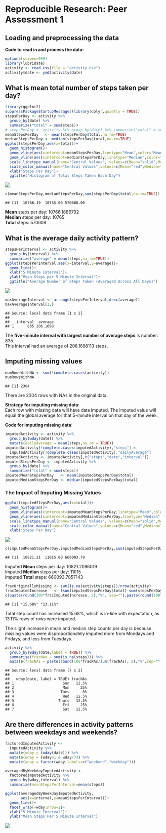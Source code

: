 # Reproducible Research: Peer Assessment 1


## Loading and preprocessing the data
  
  
**Code to read in and process the data:**

```r
options(scipen=999)
library(lubridate)
activity <- read.csv(file = "activity.csv")
activity$date <- ymd(activity$date)
```


## What is mean total number of steps taken per day?

```r
library(ggplot2)
suppressPackageStartupMessages(library(dplyr,quietly = TRUE))
stepsPerDay <- activity %>% 
  group_by(date) %>% 
  summarize("total" = sum(steps))
# stepsPerDay <- activity %>% group_by(date) %>% summarize("total" = sum(steps,na.rm=TRUE))
meanStepsPerDay   <- mean(stepsPerDay$total,na.rm=TRUE)
medianStepsPerDay <- median(stepsPerDay$total,na.rm=TRUE)
ggplot(stepsPerDay,aes(x=total))+
  geom_histogram()+
  geom_vline(aes(xintercept=meanStepsPerDay,linetype="Mean",color="Mean"),show_guide=TRUE)+
  geom_vline(aes(xintercept=medianStepsPerDay,linetype="Median",color="Median"),show_guide=TRUE)+
  scale_linetype_manual(name="Central Values", values=c(Mean="solid",Median="dashed"), guide=FALSE)+
  scale_color_manual(name="Central Values",values=c(Mean="red",Median="cyan"))+
  xlab("Steps Per Day")+
  ggtitle("Histogram of Total Steps Taken Each Day")
```

![](PA1_template_files/figure-html/plotTotalSteps-1.png) 

```r
c(meanStepsPerDay,medianStepsPerDay,sum(stepsPerDay$total,na.rm=TRUE))
```

```
## [1]  10766.19  10765.00 570608.00
```

**Mean** steps per day: 10766.1886792  
**Median** steps per day: 10765  
**Total** steps: 570608


## What is the average daily activity pattern?


```r
stepsPerInterval <- activity %>% 
  group_by(interval) %>% 
  summarize("average" = mean(steps,na.rm=TRUE))
ggplot(stepsPerInterval,aes(x=interval,y=average))+
  geom_line()+
  xlab("5 Minute Interval")+
  ylab("Mean Steps per 5 Minute Interval")+
  ggtitle("Average Number of Steps Taken (Averaged Across All Days)")
```

![](PA1_template_files/figure-html/plotStepsPerInterval-1.png) 

```r
maxAverageInterval <- arrange(stepsPerInterval,desc(average))
maxAverageInterval[1,]
```

```
## Source: local data frame [1 x 2]
## 
##   interval  average
## 1      835 206.1698
```

The **five-minute interval with largest number of average steps** is number: 835.  
This interval had an average of 206.1698113 steps.  

## Imputing missing values


```r
numRowsWithNA <- sum(!complete.cases(activity))
numRowsWithNA
```

```
## [1] 2304
```

There are 2304 rows with NAs in the original data.  

**Strategy for imputing missing data:**  
Each row with missing data will have data imputed. The imputed value will equal the global average for that 5-minute interval on that day of the week.

**Code for imputing missing data:**

```r
imputedActivity <- activity %>% 
  group_by(wday(date)) %>% 
  mutate(dailyAverage = mean(steps,na.rm = TRUE))
imputedActivity[!complete.cases(imputedActivity),"steps"] <- 
  imputedActivity[!complete.cases(imputedActivity),"dailyAverage"]
imputedActivity <- imputedActivity[,c("steps","date","interval")]
imputedStepsPerDay <- imputedActivity %>% 
  group_by(date) %>% 
  summarize("total" = sum(steps))
imputedMeanStepsPerDay   <- mean(imputedStepsPerDay$total)
imputedMedianStepsPerDay <- median(imputedStepsPerDay$total)
```

### The Impact of Imputing Missing Values


```r
ggplot(imputedStepsPerDay,aes(x=total))+
  geom_histogram()+
  geom_vline(aes(xintercept=imputedMeanStepsPerDay,linetype="Mean",color="Mean"),show_guide=TRUE)+
  geom_vline(aes(xintercept=imputedMedianStepsPerDay,linetype="Median",color="Median"),show_guide=TRUE)+
  scale_linetype_manual(name="Central Values", values=c(Mean="solid",Median="dashed"), guide=FALSE)+
  scale_color_manual(name="Central Values",values=c(Mean="red",Median="cyan"))+
  xlab("Steps Per Day")
```

![](PA1_template_files/figure-html/plotTotalStepsImputed-1.png) 

```r
c(imputedMeanStepsPerDay,imputedMedianStepsPerDay,sum(imputedStepsPerDay$total))
```

```
## [1]  10821.21  11015.00 660093.79
```

Imputed **Mean** steps per day: 10821.2096019  
Imputed **Median** steps per day: 11015  
Imputed **Total** steps: 660093.7857143


```r
fracOriginallyMissing <- sum(is.na(activity$steps))/nrow(activity)
fracImputedIncrease   <- (sum(imputedStepsPerDay$total)-sum(stepsPerDay$total,na.rm=TRUE))/sum(stepsPerDay$total,na.rm=TRUE)
c(paste(round(100*fracImputedIncrease, 2),"%", sep=""),paste(round(100*fracOriginallyMissing, 2), "%", sep=""))
```

```
## [1] "15.68%" "13.11%"
```

Total step count has increased 15.68%, which is in-line with expectation, as 13.11% rows of rows were imputed.  

The slight increase in mean and median step counts per day is because missing values were disproportionately imputed more from Mondays and Fridays, and less from Tuesdays.


```r
activity %>% 
  group_by(wday(date,label = TRUE)) %>% 
  summarise(fracNAs = sum(is.na(steps))) %>% 
  mutate(fracNAs = paste(round(100*fracNAs/sum(fracNAs), 2),"%",sep=""))
```

```
## Source: local data frame [7 x 2]
## 
##   wday(date, label = TRUE) fracNAs
## 1                      Sun   12.5%
## 2                      Mon     25%
## 3                     Tues      0%
## 4                      Wed   12.5%
## 5                    Thurs   12.5%
## 6                      Fri     25%
## 7                      Sat   12.5%
```

## Are there differences in activity patterns between weekdays and weekends?


```r
factoredImputedActivity <- 
  imputedActivity %>% 
  mutate(wday = (wday(date))) %>% 
  mutate(wday = (wday>1 & wday<7)) %>% 
  mutate(wday = factor(wday,labels=c("weekend","weekday")))

averagedByWeekdayImputedActivity <- 
  factoredImputedActivity %>% 
  group_by(wday,interval) %>% 
  summarize(meanStepsPerInterval=mean(steps))

ggplot(averagedByWeekdayImputedActivity, 
       aes(x=interval,y=meanStepsPerInterval))+
  geom_line()+
  facet_wrap(~wday,nrow=2)+
  xlab("5 Minute Interval")+
  ylab("Mean Steps Per 5 Minute Interval")
```

![](PA1_template_files/figure-html/plotStepsPerIntervalPanels-1.png) 
